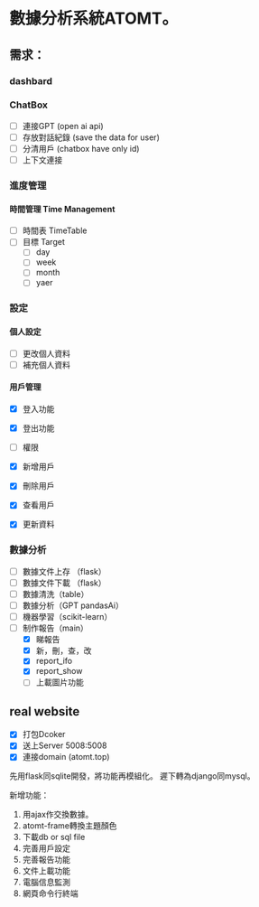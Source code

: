 # 數據分析系統ATOMT。
## 需求： 

### dashbard
### ChatBox
- [ ] 連接GPT (open ai api)
- [ ] 存放對話紀錄 (save the data for user)
- [ ] 分清用戶 (chatbox have only id)
- [ ] 上下文連接

### 進度管理
#### 時間管理 Time Management 
- [ ] 時間表 TimeTable
- [ ] 目標 Target
    - [ ] day
    - [ ] week 
    - [ ] month 
    - [ ] yaer

### 設定
#### 個人設定
- [ ] 更改個人資料
- [ ] 補充個人資料

#### 用戶管理
- [x] 登入功能
- [x] 登出功能
- [ ] 權限
- [x] 新增用戶
- [x] 刪除用戶
- [x] 查看用戶
- [x] 更新資料



### 數據分析
- [ ] 數據文件上存 （flask）
- [ ] 數據文件下載 （flask）
- [ ] 數據清洗（table）
- [ ] 數據分析（GPT pandasAi）
- [ ] 機器學習（scikit-learn）
- [ ] 制作報告（main）
    - [x] 睇報告
    - [x] 新，刪，查，改
    - [x] report_ifo
    - [x] report_show
    - [ ] 上載圖片功能

## real website
- [x] 打包Dcoker
- [x] 送上Server 5008:5008
- [x] 連接domain (atomt.top)

先用flask同sqlite開發，將功能再模組化。
遲下轉為django同mysql。

新增功能：
1. 用ajax作交換數據。
2. atomt-frame轉換主題顏色
3. 下載db or sql file
4. 完善用戶設定
5. 完善報告功能
6. 文件上載功能
7. 電腦信息監測
8. 網頁命令行終端
